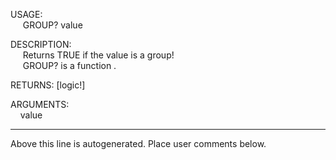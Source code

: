 USAGE:  
&nbsp;&nbsp;&nbsp;&nbsp;&nbsp;GROUP?&nbsp;value&nbsp;  
  
DESCRIPTION:  
&nbsp;&nbsp;&nbsp;&nbsp;&nbsp;Returns&nbsp;TRUE&nbsp;if&nbsp;the&nbsp;value&nbsp;is&nbsp;a&nbsp;group!  
&nbsp;&nbsp;&nbsp;&nbsp;&nbsp;GROUP?&nbsp;is&nbsp;a&nbsp;function&nbsp;.  
  
RETURNS:&nbsp;[logic!]  
  
ARGUMENTS:  
&nbsp;&nbsp;&nbsp;&nbsp;value  
___
Above this line is autogenerated. Place user comments below.